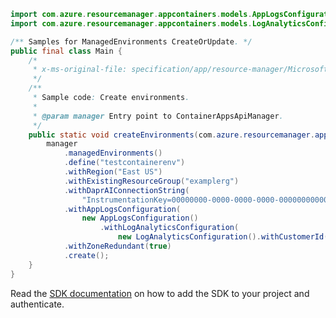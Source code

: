 ```java
import com.azure.resourcemanager.appcontainers.models.AppLogsConfiguration;
import com.azure.resourcemanager.appcontainers.models.LogAnalyticsConfiguration;

/** Samples for ManagedEnvironments CreateOrUpdate. */
public final class Main {
    /*
     * x-ms-original-file: specification/app/resource-manager/Microsoft.App/stable/2022-03-01/examples/ManagedEnvironments_CreateOrUpdate.json
     */
    /**
     * Sample code: Create environments.
     *
     * @param manager Entry point to ContainerAppsApiManager.
     */
    public static void createEnvironments(com.azure.resourcemanager.appcontainers.ContainerAppsApiManager manager) {
        manager
            .managedEnvironments()
            .define("testcontainerenv")
            .withRegion("East US")
            .withExistingResourceGroup("examplerg")
            .withDaprAIConnectionString(
                "InstrumentationKey=00000000-0000-0000-0000-000000000000;IngestionEndpoint=https://northcentralus-0.in.applicationinsights.azure.com/")
            .withAppLogsConfiguration(
                new AppLogsConfiguration()
                    .withLogAnalyticsConfiguration(
                        new LogAnalyticsConfiguration().withCustomerId("string").withSharedKey("string")))
            .withZoneRedundant(true)
            .create();
    }
}
```

Read the [SDK documentation](https://github.com/Azure/azure-sdk-for-java/blob/azure-resourcemanager-appcontainers_1.0.0-beta.3/sdk/appcontainers/azure-resourcemanager-appcontainers/README.md) on how to add the SDK to your project and authenticate.

